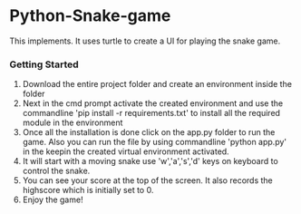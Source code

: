 # Python-Snake-game
This implements. It uses turtle to create a UI for playing the snake game.

### Getting Started
1. Download the entire project folder and create an environment inside the folder
2. Next in the cmd prompt activate the created environment and use the commandline 'pip install -r requirements.txt' to install all the required module in the environment
3. Once all the installation is done click on the app.py folder to run the game. Also you can run the file by using commandline 'python app.py' in the keepin the created virtual environment activated.
4. It will start with a moving snake use 'w','a','s','d' keys on keyboard to control the snake. 
5. You can see your score at the top of the screen. It also records the highscore which is initially set to 0.
6. Enjoy the game!
